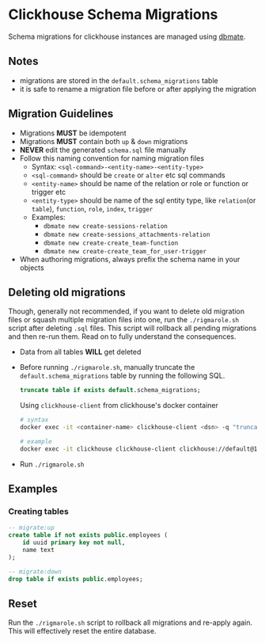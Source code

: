 # Clickhouse Schema Migrations

Schema migrations for clickhouse instances are managed using [dbmate](https://github.com/amacneil/dbmate).

## Notes

- migrations are stored in the `default.schema_migrations` table
- it is safe to rename a migration file before or after applying the migration

## Migration Guidelines

- Migrations **MUST** be idempotent
- Migrations **MUST** contain both `up` & `down` migrations
- **NEVER** edit the generated `schema.sql` file manually
- Follow this naming convention for naming migration files
  - Syntax: `<sql-command>-<entity-name>-<entity-type>`
  - `<sql-command>` should be `create` or `alter` etc sql commands
  - `<entity-name>` should be name of the relation or role or function or trigger etc
  - `<entity-type>` should be name of the sql entity type, like `relation`(or `table`), `function`, `role`, `index`, `trigger`
  - Examples:
    - `dbmate new create-sessions-relation`
    - `dbmate new create-sessions_attachments-relation`
    - `dbmate new create-create_team-function`
    - `dbmate new create-create_team_for_user-trigger`
- When authoring migrations, always prefix the schema name in your objects

## Deleting old migrations

Though, generally not recommended, if you want to delete old migration files or squash multiple migration files into one, run the `./rigmarole.sh` script after deleting `.sql` files. This script will rollback all pending migrations and then re-run them. Read on to fully understand the consequences.

* Data from all tables **WILL** get deleted
* Before running `./rigmarole.sh`, manually truncate the `default.schema_migrations` table by running the following SQL.
  
  ```sql
  truncate table if exists default.schema_migrations;
  ```

  Using `clickhouse-client` from clickhouse's docker container

  ```sh
  # syntax
  docker exec -it <container-name> clickhouse-client <dsn> -q "truncate table if exists default.schema_migrations;"

  # example
  docker exec -it clickhouse clickhouse-client clickhouse://default@127.0.0.1:9000/default -q "truncate table if exists default.schema_migrations;"
  ```

* Run `./rigmarole.sh`

## Examples

### Creating tables

```sql
-- migrate:up
create table if not exists public.employees (
    id uuid primary key not null,
    name text
);

-- migrate:down
drop table if exists public.employees;
```

## Reset

Run the `./rigmarole.sh` script to rollback all migrations and re-apply again. This will effectively reset the entire database.